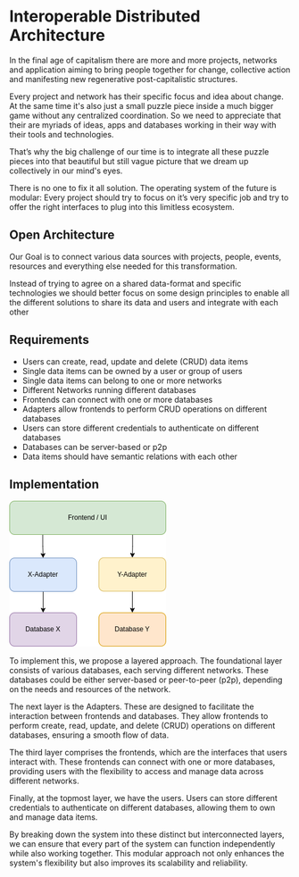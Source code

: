 # Interoperable Distributed Architecture

In the final age of capitalism there are more and more projects, networks and application aiming to bring people together for change, collective action and manifesting new regenerative post-capitalistic structures.

Every project and network has their specific focus and idea about change. At the same time it's also just a small puzzle piece inside a much bigger game without any centralized coordination. So we need to appreciate that their are myriads of ideas, apps and databases working in their way with their tools and technologies.

That’s why the big challenge of our time is to integrate all these puzzle pieces into that beautiful  but still vague picture that we dream up collectively in our mind's eyes.

There is no one to fix it all solution. The operating system of the future is modular: Every project should try to focus on it’s very specific job and try to offer the right interfaces to plug into this limitless ecosystem.

## Open Architecture

Our Goal is to connect various data sources with projects, people, events, resources and everything else needed for this transformation.

Instead of trying to agree on a shared data-format and specific technologies we should better focus on some design principles to enable all the different solutions to share its data and users and integrate with each other 

## Requirements

- Users can create, read, update and delete (CRUD) data items
- Single data items can be owned by a user or group of users
- Single data items can belong to one or more networks
- Different Networks running different databases
- Frontends can connect with one or more databases
- Adapters allow frontends to perform CRUD operations on different databases
- Users can store different credentials to authenticate on different databases
- Databases can be server-based or p2p
- Data items should have semantic relations with each other

## Implementation

![](IDA.png)

To implement this, we propose a layered approach. The foundational layer consists of various databases, each serving different networks. These databases could be either server-based or peer-to-peer (p2p), depending on the needs and resources of the network.

The next layer is the Adapters. These are designed to facilitate the interaction between frontends and databases. They allow frontends to perform create, read, update, and delete (CRUD) operations on different databases, ensuring a smooth flow of data.

The third layer comprises the frontends, which are the interfaces that users interact with. These frontends can connect with one or more databases, providing users with the flexibility to access and manage data across different networks.

Finally, at the topmost layer, we have the users. Users can store different credentials to authenticate on different databases, allowing them to own and manage data items.

By breaking down the system into these distinct but interconnected layers, we can ensure that every part of the system can function independently while also working together. This modular approach not only enhances the system's flexibility but also improves its scalability and reliability.

